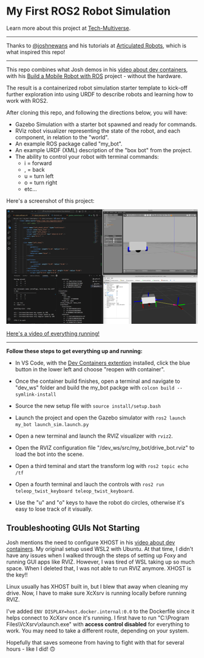 # My First ROS2 Robot Simulation

Learn more about this project at <a href="https://tech-multiverse.com/projects/learning-how-to-simulate-robots-with-ros2/" target="_blank">Tech-Multiverse</a>.

<hr />

Thanks to <a href="https://github.com/joshnewans" target="_blank">@joshnewans</a> and his tutorials at <a href="https://articulatedrobotics.xyz/">Articulated Robots</a>, which is what inspired this repo!

<hr />

This repo combines what Josh demos in his <a href="https://youtu.be/dihfA7Ol6Mw?si=zgaU7BsfSOhUVXmX">video about dev containers</a>, with his <a href="https://articulatedrobotics.xyz/tutorials/mobile-robot/project-overview" target="_blank">Build a Mobile Robot with ROS</a> project - without the hardware. 


The result is a containerized robot simulation starter template to kick-off further exploration into using URDF to describe robots and learning how to work with ROS2.

After cloning this repo, and following the directions below, you will have:
- Gazebo Simulation with a starter bot spawned and ready for commands.
- RViz robot visualizer representing the state of the robot, and each component, in relation to the "world".
- An example ROS package called "my_bot".
- An example URDF (XML) description of the "box bot" from the project.
- The ability to control your robot with terminal commands:
  - i = forward
  - , = back
  - u = turn left
  - o = turn right
  - etc...


 Here's a screenshot of this project:

<img src="/images/ros2_robot_sim_static.png" width="720">

<a href="https://youtu.be/V5jJtAAGXfY?si=Gs6j7zukuCje9ydt" target="_blank">Here's a video of everything running!</a>
<hr />

**Follow these steps to get everything up and running:**

- In VS Code, with the <a href="https://marketplace.visualstudio.com/items?itemName=ms-vscode-remote.remote-containers" target="_blank"> Dev Containers extention</a> installed, click the blue button in the lower left and choose "reopen with container". 

- Once the container build finishes, open a terminal and navigate to "dev_ws" folder and build the my_bot packge with `colcon build --symlink-install`

- Source the new setup file with `source install/setup.bash`

- Launch the project and open the Gazebo simulator with `ros2 launch my_bot launch_sim.launch.py`

- Open a new terminal and launch the RVIZ visualizer with `rviz2`.

- Open the RVIZ configuration file "/dev_ws/src/my_bot/drive_bot.rviz" to load the bot into the scene.
  
- Open a third teminal and start the transform log with `ros2 topic echo /tf`

- Open a fourth terminal and lauch the controls with `ros2 run teleop_twist_keyboard teleop_twist_keyboard`.

- Use the "u" and "o" keys to have the robot do circles, otherwise it's easy to lose track of it visually.

## Troubleshooting GUIs Not Starting
Josh mentions the need to configure XHOST in his <a href="https://youtu.be/dihfA7Ol6Mw?si=zgaU7BsfSOhUVXmX">video about dev containers</a>.
My original setup used WSL2 with Ubuntu.  At that time, I didn't have any issues when I walked through the steps of setting up Foxy and running GUI apps like RVIZ.
However, I was tired of WSL taking up so much space.  When I deleted that, I was not able to run RVIZ anymore.
XHOST is the key!!

Linux usually has XHOST built in, but I blew that away when cleaning my drive.
Now, I have to make sure XcXsrv is running locally before running RVIZ.    

I've added `ENV DISPLAY=host.docker.internal:0.0` to the Dockerfile since it helps connect to XcXsrv once it's running.
I first have to run "C:\Program Files\VcXsrv\xlaunch.exe" with **access control disabled** for everything to work.
You may need to take a different route, depending on your system.

Hopefully that saves someone from having to fight with that for several hours - like I did! 🙃
